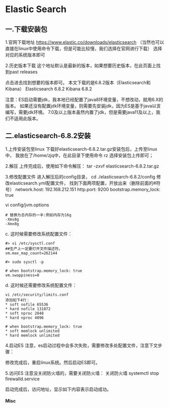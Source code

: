 # Elastic Search

## 一.下载安装包
1.官网下载地址
https://www.elastic.co/downloads/elasticsearch （当然也可以直接在linux中使用命令下载，但是可能比较慢，我们选择在官网进行下载）
选择对应的系统版本即可

2.历史版本下载
这个地址默认是最新的版本，如果想要历史版本，在此页面上找到past releases

点击进去找到想要的版本即可。
本文下载的是6.8.2版本（Elasticsearch和Kibana）
Elasticsearch 6.8.2
Kibana 6.8.2

注意：ES启动需要jdk，我本地已经配置了java8环境变量，不想改动，就用6.X的版本。
如果还没有配置jdk环境变量，则需要先安装jdk，因为ES是基于java以言编写，需要jdk环境。
7.0及以上版本虽然内置了jdk，但是需要java11及以上，我们不适用此版本。

## 二.elasticsearch-6.8.2安装
1.上传安装包至linux
下载好elasticsearch-6.8.2.tar.gz安装包后，上传至linux中，
我放在了/home/zjq中，在此目录下使用命令 rz 选择安装包上传即可；

2.解压
上传完成后，使用如下命令解压：
tar -zxvf elasticsearch-6.8.2.tar.gz

3.修改配置文件
进入解压后的config目录，
cd ./elasticsearch-6.8.2/config
修改elasticsearch.yml配置文件，
找到下面两项配置，开放出来（删除前面的#符号）
network.host: 192.168.212.151
http.port: 9200
bootstrap.memory_lock: true

vi config/jvm.options
```
# 替换为总内存的一半:例如内存为16g
-Xms8g
-Xmx8g
```

c. 这时候需要修改系统配置文件：
```
#> vi /etc/sysctl.conf
##生产上一定要打开文件描述符。
vm.max_map_count=262144

#> sudo sysctl -p

# when bootstrap.memory_lock: true
vm.swappiness=0
```

d. 这时候还需要修改系统配置文件：
```
vi /etc/security/limits.conf
添加如下4行：
* soft nofile 65536
* hard nofile 131072
* soft nproc 2048
* hard nproc 4096

# when bootstrap.memory_lock: true
* soft memlock unlimited
* hard memlock unlimited
```

4.启动ES
注意，es启动过程中会多次失败，需要修改多处配置文件，注意下文步骤：

修改完成后，重启linux系统。然后启动ES即可。

5.访问ES
注意没关闭防火墙的，需要关闭防火墙：
关闭防火墙 systemctl stop firewalld.service

启动完成后，访问地址，显示如下内容表示启动成功。

#### Misc
